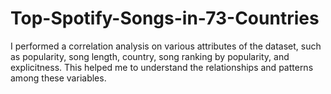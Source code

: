# Top-Spotify-Songs-in-73-Countries
I performed a correlation analysis on various attributes of the dataset, such as popularity, song length, country, song ranking by popularity, and explicitness. This helped me to understand the relationships and patterns among these variables.
